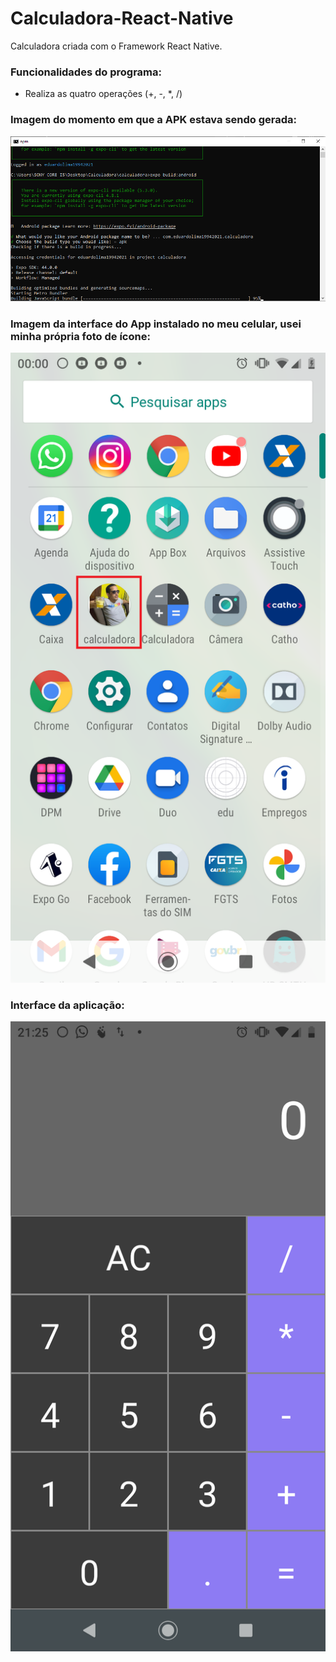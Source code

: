 # Calculadora-React-Native
Calculadora criada com o Framework React Native.

### Funcionalidades do programa:
* Realiza as quatro operações (+, -, *, /)

### Imagem do momento em que a APK estava sendo gerada:
![Imagem aviso](https://github.com/LuizEduardodeLima/Calculadora-React-Native/blob/main/assets/gerando_apk.png)

### Imagem da interface do App instalado no meu celular, usei minha própria foto de ícone:
![Imagem aviso](https://github.com/LuizEduardodeLima/Calculadora-React-Native/blob/main/assets/instalado.png)


### Interface da aplicação:
![Imagem tela](https://github.com/LuizEduardodeLima/Calculadora-React-Native/blob/main/assets/tela.png)
